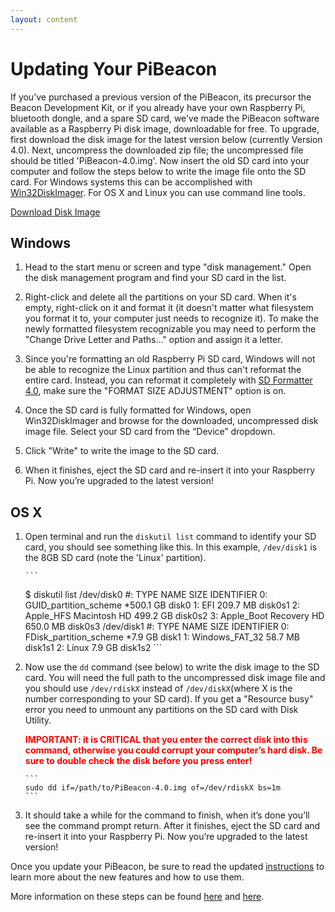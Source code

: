 ```yaml
---
layout: content
---
```


# Updating Your PiBeacon

If you’ve purchased a previous version of the PiBeacon, its precursor the Beacon Development Kit, or if you already have your own Raspberry Pi, 
bluetooth dongle, and a spare SD card, we’ve made the PiBeacon software available as a Raspberry Pi disk 
image, downloadable for free. To upgrade, first download the disk image for the latest version below (currently Version 4.0). Next, uncompress the downloaded zip file; the uncompressed file should be titled 'PiBeacon-4.0.img'.
Now insert the old SD card into your computer and follow the steps below to write the image file onto the SD card.  For Windows systems this can be accomplished with 
[Win32DiskImager](http://sourceforge.net/projects/win32diskimager/).  For OS X and Linux you can use command line tools. 

<a class="btn" href="https://s3.amazonaws.com/s3.radiusnetworks.com/Public/PiBeacon-4.0.img.zip">Download Disk Image</a>

## Windows

1. Head to the start menu or screen and type "disk management." Open the disk management program and find your SD card in the list.

2. Right-click and delete all the partitions on your SD card. When it's empty, right-click on it and format it (it doesn't matter what filesystem you format it to, your computer just needs to recognize it).  To make the newly formatted filesystem recognizable you may need to perform the "Change Drive Letter and Paths..." option and assign it a letter.  

3. Since you're formatting an old Raspberry Pi SD card, Windows will not be able to recognize the Linux partition and thus can't reformat the entire card.  Instead, you can reformat it completely with [SD Formatter 4.0](https://www.sdcard.org/downloads/formatter_4/), make sure the "FORMAT SIZE ADJUSTMENT" option is on.

4. Once the SD card is fully formatted for Windows, open Win32DiskImager and browse for the downloaded, uncompressed disk image file. Select your SD card from the “Device” dropdown.

5. Click "Write" to write the image to the SD card.

6. When it finishes, eject the SD card and re-insert it into your Raspberry Pi. Now you’re upgraded to the latest version!


## OS X

1. Open terminal and run the `diskutil list` command to identify your SD card, you should see something like this.    In this example, `/dev/disk1` is the 8GB SD card (note the 'Linux' partition).  


       ```	
      $ diskutil list
       /dev/disk0
          #:                       TYPE NAME                    SIZE       IDENTIFIER
          0:      GUID_partition_scheme                        *500.1 GB   disk0
          1:                        EFI                         209.7 MB   disk0s1
          2:                  Apple_HFS Macintosh HD            499.2 GB   disk0s2
          3:                 Apple_Boot Recovery HD             650.0 MB   disk0s3
       /dev/disk1
          #:                       TYPE NAME                    SIZE       IDENTIFIER
          0:     FDisk_partition_scheme                        *7.9 GB     disk1
          1:             Windows_FAT_32                         58.7 MB    disk1s1
          2:                      Linux                         7.9 GB     disk1s2
       ```

2. Now use the `dd` command (see below) to write the disk image to the SD card.  You will need the full path to the uncompressed disk image file and you should use `/dev/rdiskX` instead of `/dev/diskX`(where X is the number corresponding to your SD card). If you get a "Resource busy" error you need to unmount any partitions on the SD card with Disk Utility.  <div style="color: red;">**IMPORTANT: it is CRITICAL that you enter the correct disk into this command, otherwise you could corrupt your computer’s hard disk.  Be sure to double check the disk before you press enter!**</div>

       ```    
       sudo dd if=/path/to/PiBeacon-4.0.img of=/dev/rdiskX bs=1m
       ```

3. It should take a while for the command to finish, when it’s done you’ll see the command prompt return.  After it finishes, eject the SD card and re-insert it into your Raspberry Pi. Now you’re upgraded to the latest version!

Once you update your PiBeacon, be sure to read the updated [instructions](http://developer.radiusnetworks.com/pibeacon/pibeacon-instructions.html) to learn more about the new features and how to use them.

More information on these steps can be found [here](http://lifehacker.com/how-to-clone-your-raspberry-pi-sd-card-for-super-easy-r-1261113524) and [here](http://raspberrypi.stackexchange.com/questions/311/how-do-i-backup-my-raspberry-pi).
